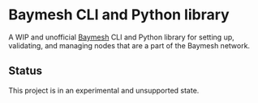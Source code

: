 # Baymesh CLI and Python library

A WIP and unofficial [Baymesh](http://bayme.sh) CLI and Python library for setting up, validating, and managing nodes that are a part of the Baymesh network.

## Status

This project is in an experimental and unsupported state.